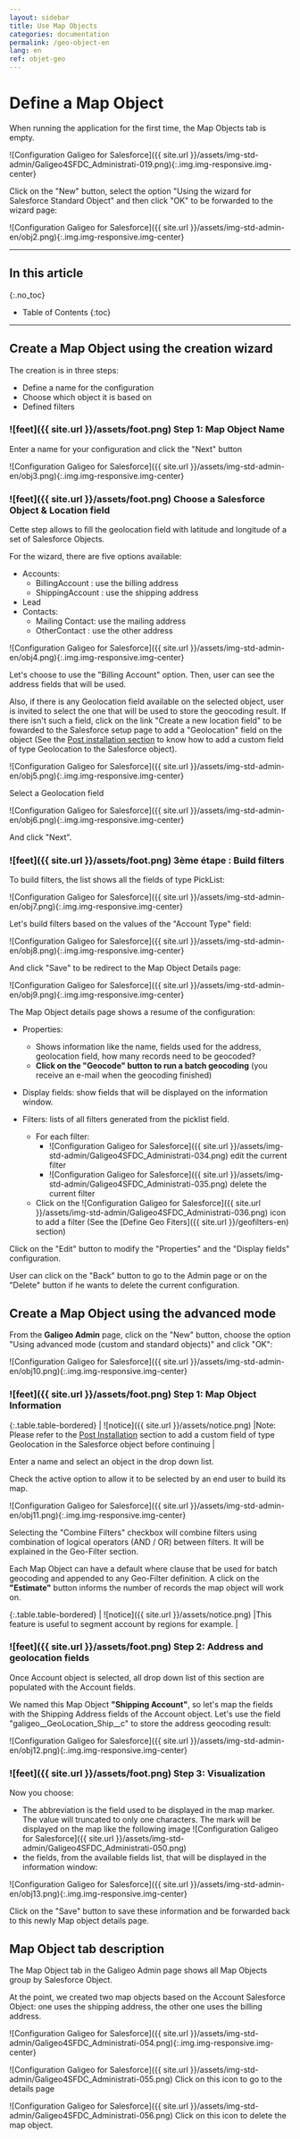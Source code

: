 ```yaml
---
layout: sidebar
title: Use Map Objects
categories: documentation
permalink: /geo-object-en
lang: en
ref: objet-geo
---
```


# Define a Map Object

When running the application for the first time, the Map Objects tab is empty.

![Configuration Galigeo for Salesforce]({{ site.url }}/assets/img-std-admin/Galigeo4SFDC_Administrati-019.png){:.img.img-responsive.img-center}

Click on the "New" button, select the option "Using the wizard for Salesforce Standard Object" and then click "OK" to be forwarded to the wizard page:

![Configuration Galigeo for Salesforce]({{ site.url }}/assets/img-std-admin-en/obj2.png){:.img.img-responsive.img-center}

---

## In this article
{:.no_toc}

* Table of Contents
{:toc}

---

## Create a Map Object using the creation wizard

The creation is in three steps:

- Define a name for the configuration
- Choose which object it is based on
- Defined filters

### ![feet]({{ site.url }}/assets/foot.png) Step 1: Map Object Name

Enter a name for your configuration and click the "Next" button

![Configuration Galigeo for Salesforce]({{ site.url }}/assets/img-std-admin-en/obj3.png){:.img.img-responsive.img-center}

### ![feet]({{ site.url }}/assets/foot.png) Choose a Salesforce Object & Location field

Cette step allows to fill the geolocation field with latitude and longitude of a set of Salesforce Objects.

For the wizard, there are five options available:

- Accounts:
  - BillingAccount : use the billing address
  - ShippingAccount : use the shipping address
- Lead
- Contacts:
  - Mailing Contact: use the mailing address
  - OtherContact : use the other address

![Configuration Galigeo for Salesforce]({{ site.url }}/assets/img-std-admin-en/obj4.png){:.img.img-responsive.img-center}

Let's choose to use the "Billing Account" option.
Then, user can see the address fields that will be used.

Also, if there is any Geolocation field available on the selected object, user is invited to select the one that will be used to store the geocoding result. If there isn't such a field, click on the link "Create a new location field" to be fowarded to the Salesforce setup page to add a "Geolocation" field on the object (See the [Post installation section](/post-install-std-en#add-a-geolocation-field) to know how to add a custom field of type Geolocation to the Salesforce object).

![Configuration Galigeo for Salesforce]({{ site.url }}/assets/img-std-admin-en/obj5.png){:.img.img-responsive.img-center}

Select a Geolocation field

![Configuration Galigeo for Salesforce]({{ site.url }}/assets/img-std-admin-en/obj6.png){:.img.img-responsive.img-center}

And click "Next".

### ![feet]({{ site.url }}/assets/foot.png) 3ème étape : Build filters

To build filters, the list shows all the fields of type PickList:

![Configuration Galigeo for Salesforce]({{ site.url }}/assets/img-std-admin-en/obj7.png){:.img.img-responsive.img-center}

Let's build filters based on the values of the "Account Type" field:

![Configuration Galigeo for Salesforce]({{ site.url }}/assets/img-std-admin-en/obj8.png){:.img.img-responsive.img-center}

And click "Save" to be redirect to the Map Object Details page:

![Configuration Galigeo for Salesforce]({{ site.url }}/assets/img-std-admin-en/obj9.png){:.img.img-responsive.img-center}

The Map Object details page shows a resume of the configuration:

- Properties:
  - Shows information like the name, fields used for the address, geolocation field, how many records need to be geocoded?
  - **Click on the "Geocode" button to run a batch geocoding** (you receive an e-mail when the geocoding finished)

- Display fields: show fields that will be displayed on the information window.

- Filters: lists of all filters generated from the picklist field.
  - For each filter:
    - ![Configuration Galigeo for Salesforce]({{ site.url }}/assets/img-std-admin/Galigeo4SFDC_Administrati-034.png) edit the current filter
    - ![Configuration Galigeo for Salesforce]({{ site.url }}/assets/img-std-admin/Galigeo4SFDC_Administrati-035.png) delete the current filter
  - Click on the ![Configuration Galigeo for Salesforce]({{ site.url }}/assets/img-std-admin/Galigeo4SFDC_Administrati-036.png) icon to add a filter (See the [Define Geo Fiters]({{ site.url }}/geofilters-en) section)

Click on the "Edit" button to modify the "Properties" and the "Display fields" configuration. 

User can click on the "Back" button to go to the Admin page or on the "Delete" button if he wants to delete the current configuration.

## Create a Map Object using the advanced mode

From the **Galigeo Admin** page, click on the "New" button, choose the option "Using advanced mode (custom and standard objects)" and click "OK":

![Configuration Galigeo for Salesforce]({{ site.url }}/assets/img-std-admin-en/obj10.png){:.img.img-responsive.img-center}

### ![feet]({{ site.url }}/assets/foot.png) Step 1: Map Object Information

{:.table.table-bordered}
| ![notice]({{ site.url }}/assets/notice.png)  |Note: Please refer to the [Post Installation]({{site.url}}/post-install-std-en#add-a-geolocation-field) section to add a custom field of type Geolocation in the Salesforce object before continuing |


Enter a name and select an object in the drop down list.

Check the active option to allow it to be selected by an end user to build its map.

![Configuration Galigeo for Salesforce]({{ site.url }}/assets/img-std-admin-en/obj11.png){:.img.img-responsive.img-center}

Selecting the "Combine Filters" checkbox will combine filters using combination of logical operators (AND / OR) between filters. It will be explained in the Geo-Filter section.

Each Map Object can have a default where clause that be used for batch geocoding and appended to any Geo-Filter definition.
A click on the **"Estimate"** button informs the number of records the map object will work on.

{:.table.table-bordered}
| ![notice]({{ site.url }}/assets/notice.png)  |This feature is useful to segment account by regions for example. |

### ![feet]({{ site.url }}/assets/foot.png) Step 2: Address and geolocation fields

Once Account object is selected, all drop down list of this section are populated with the Account fields.

We named this Map Object **"Shipping Account"**, so let's map the fields with the Shipping Address fields of the Account object. Let's use the field "galigeo__GeoLocation_Ship__c" to store the address geocoding result:

![Configuration Galigeo for Salesforce]({{ site.url }}/assets/img-std-admin-en/obj12.png){:.img.img-responsive.img-center}

### ![feet]({{ site.url }}/assets/foot.png) Step 3: Visualization

Now you choose:

- The abbreviation is the field used to be displayed in the map marker. The value will truncated to only one characters. The mark will be displayed on the map like the following image ![Configuration Galigeo for Salesforce]({{ site.url }}/assets/img-std-admin/Galigeo4SFDC_Administrati-050.png)
- the fields, from the available fields list, that will be displayed in the information window:

![Configuration Galigeo for Salesforce]({{ site.url }}/assets/img-std-admin-en/obj13.png){:.img.img-responsive.img-center}

Click on the "Save" button to save these information and be forwarded back to this newly Map object details page.

## Map Object tab description

The Map Object tab in the Galigeo Admin page shows all Map Objects group by Salesforce Object.

At the point, we created two map objects based on the Account Salesforce Object: one uses the shipping address, the other one uses the billing address.

![Configuration Galigeo for Salesforce]({{ site.url }}/assets/img-std-admin/Galigeo4SFDC_Administrati-054.png){:.img.img-responsive.img-center}

![Configuration Galigeo for Salesforce]({{ site.url }}/assets/img-std-admin/Galigeo4SFDC_Administrati-055.png) Click on this icon to go to the details page

![Configuration Galigeo for Salesforce]({{ site.url }}/assets/img-std-admin/Galigeo4SFDC_Administrati-056.png) Click on this icon to delete the map object.


